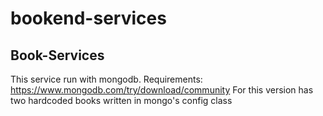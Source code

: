 # bookend-services
## Book-Services
  This service run with mongodb. 
  Requirements: https://www.mongodb.com/try/download/community
  For this version has two hardcoded books written in mongo's config class
